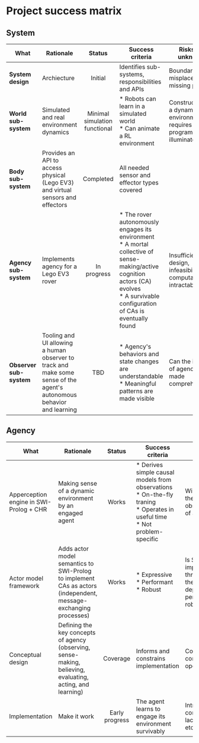 # Project success matrix

## System

| What  | Rationale | Status  | Success criteria | Risks and unknowns |
|-------|-----------|:------:|------------------|--------------------|
| **System design** | Archiecture | Initial | Identifies sub-systems, responsibilities and APIs | Boundaries misplaced, missing pieces |
| **World sub-system** | Simulated and real environment dynamics | Minimal simulation functional | * Robots can learn in a simulated world<br/> * Can animate a RL environment | Construction of a dynamic RL environment requires programmable illuminated tiles |
| **Body sub-system**| Provides an API to access physical (Lego EV3) and virtual sensors and effectors | Completed | All needed sensor and effector types covered | |
| **Agency sub-system** | Implements agency for a Lego EV3 rover | In progress | * The rover autonomously engages its environment<br/> * A mortal collective of sense-making/active cognition actors (CA) evolves <br/> * A survivable configuration of CAs is eventually found | Insufficient design, infeasibility, computationally intractable |
| **Observer sub-system** | Tooling and UI allowing a human observer to track and make some sense of the agent's autonomous behavior and learning | TBD | * Agency's behaviors and state changes are understandable<br/>* Meaningful patterns are made visible | Can the internals of agency be made comprehensible? |

## Agency

| What  | Rationale | Status  | Success criteria | Risks and unknowns |
|-------|-----------|:-------:|------------------|--------------------|
| Apperception engine in SWI-Prolog + CHR | Making sense of a dynamic environment by an engaged agent | Works | * Derives simple causal models from observations<br/> * On-the-fly traning<br/> * Operates in useful time <br/> * Not problem-specific | Will it make sense of the observations/actions of a CA? |
| Actor model framework | Adds actor model semantics to SWI-Prolog to implement CAs as actors (independent, message-exchanging processes) | Works | * Expressive<br/> * Performant<br/> * Robust | Is SWI-Prolog's implementation of threads (on which the framework depends) itself performant and robust? |
| Conceptual design | Defining the key concepts of agency (observing, sense-making, believing, evaluating, acting, and learning) | Coverage | Informs and constrains implementation | Complete, sufficient, consistent, can be operationalized? |
| Implementation | Make it work | Early progress | The agent learns to engage its environment survivably | Intractable complexity, bugs, lacking performance etc. |
